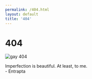 ```yaml
---
permalink: /404.html
layout: default
title: '404'
---
```


<div class="top">
  <h1>404</h1>

</div>
<div class="middle">
  <img src="/img/404.jpg" alt="gay 404">

</div>
<div class="bottom">
  <p>Imperfection is beautiful. At least, to me.
    <br>
            - Entrapta</p>
</div>
